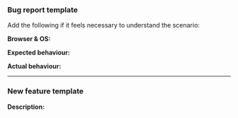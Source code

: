 ### Bug report template

Add the following if it feels necessary to understand the scenario:

**Browser & OS:**

**Expected behaviour:**

**Actual behaviour:**

---

### New feature template

**Description:**
